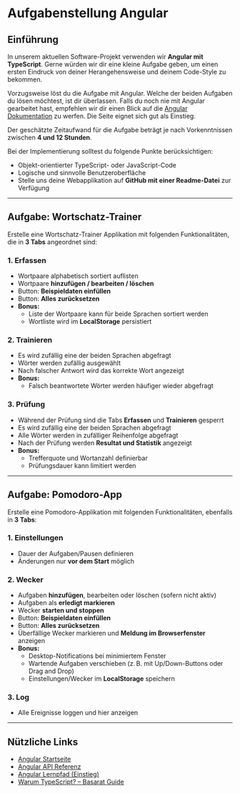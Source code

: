 # Aufgabenstellung Angular

## Einführung

In unserem aktuellen Software-Projekt verwenden wir **Angular mit TypeScript**. Gerne würden wir dir eine kleine Aufgabe geben, um einen ersten Eindruck von deiner Herangehensweise und deinem Code-Style zu bekommen.

Vorzugsweise löst du die Aufgabe mit Angular. Welche der beiden Aufgaben du lösen möchtest, ist dir überlassen. Falls du noch nie mit Angular gearbeitet hast, empfehlen wir dir einen Blick auf die [Angular Dokumentation](https://angular.io/docs/ts/latest/guide/learning-angular.html) zu werfen. Die Seite eignet sich gut als Einstieg.

Der geschätzte Zeitaufwand für die Aufgabe beträgt je nach Vorkenntnissen zwischen **4 und 12 Stunden**.

Bei der Implementierung solltest du folgende Punkte berücksichtigen:

- Objekt-orientierter TypeScript- oder JavaScript-Code
- Logische und sinnvolle Benutzeroberfläche
- Stelle uns deine Webapplikation auf **GitHub mit einer Readme-Datei** zur Verfügung

---

## Aufgabe: Wortschatz-Trainer

Erstelle eine Wortschatz-Trainer Applikation mit folgenden Funktionalitäten, die in **3 Tabs** angeordnet sind:

### 1. Erfassen

- Wortpaare alphabetisch sortiert auflisten
- Wortpaare **hinzufügen / bearbeiten / löschen**
- Button: **Beispieldaten einfüllen**
- Button: **Alles zurücksetzen**
- **Bonus:**
  - Liste der Wortpaare kann für beide Sprachen sortiert werden
  - Wortliste wird im **LocalStorage** persistiert

### 2. Trainieren

- Es wird zufällig eine der beiden Sprachen abgefragt
- Wörter werden zufällig ausgewählt
- Nach falscher Antwort wird das korrekte Wort angezeigt
- **Bonus:**
  - Falsch beantwortete Wörter werden häufiger wieder abgefragt

### 3. Prüfung

- Während der Prüfung sind die Tabs **Erfassen** und **Trainieren** gesperrt
- Es wird zufällig eine der beiden Sprachen abgefragt
- Alle Wörter werden in zufälliger Reihenfolge abgefragt
- Nach der Prüfung werden **Resultat und Statistik** angezeigt
- **Bonus:**
  - Trefferquote und Wortanzahl definierbar
  - Prüfungsdauer kann limitiert werden

---

## Aufgabe: Pomodoro-App

Erstelle eine Pomodoro-Applikation mit folgenden Funktionalitäten, ebenfalls in **3 Tabs**:

### 1. Einstellungen

- Dauer der Aufgaben/Pausen definieren
- Änderungen nur **vor dem Start** möglich

### 2. Wecker

- Aufgaben **hinzufügen**, bearbeiten oder löschen (sofern nicht aktiv)
- Aufgaben als **erledigt markieren**
- Wecker **starten und stoppen**
- Button: **Beispieldaten einfüllen**
- Button: **Alles zurücksetzen**
- Überfällige Wecker markieren und **Meldung im Browserfenster** anzeigen
- **Bonus:**
  - Desktop-Notifications bei minimiertem Fenster
  - Wartende Aufgaben verschieben (z. B. mit Up/Down-Buttons oder Drag and Drop)
  - Einstellungen/Wecker im **LocalStorage** speichern

### 3. Log

- Alle Ereignisse loggen und hier anzeigen

---

## Nützliche Links

- [Angular Startseite](https://angular.io)
- [Angular API Referenz](https://angular.io/docs/ts/latest/api)
- [Angular Lernpfad (Einstieg)](https://angular.io/docs/ts/latest/guide/learning-angular.html)
- [Warum TypeScript? – Basarat Guide](https://basarat.gitbooks.io/typescript/docs/why-typescript.html)

